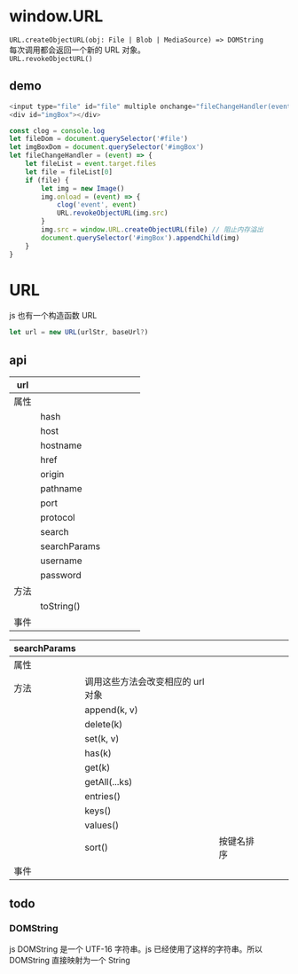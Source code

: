 # window.URL

`URL.createObjectURL(obj: File | Blob | MediaSource) => DOMString`  
每次调用都会返回一个新的 URL 对象。  
`URL.revokeObjectURL()`

## demo

```js
<input type="file" id="file" multiple onchange="fileChangeHandler(event)" />
<div id="imgBox"></div>

const clog = console.log
let fileDom = document.querySelector('#file')
let imgBoxDom = document.querySelector('#imgBox')
let fileChangeHandler = (event) => {
    let fileList = event.target.files
    let file = fileList[0]
    if (file) {
        let img = new Image()
        img.onload = (event) => {
            clog('event', event)
            URL.revokeObjectURL(img.src)
        }
        img.src = window.URL.createObjectURL(file) // 阻止内存溢出
        document.querySelector('#imgBox').appendChild(img)
    }
}
```

# URL

js 也有一个构造函数 URL

```js
let url = new URL(urlStr, baseUrl?)
```

## api

| url  |              |     |     |     |     |
| ---- | ------------ | --- | --- | --- | --- |
| 属性 |              |     |     |     |     |
|      | hash         |     |     |     |     |
|      | host         |     |     |     |     |
|      | hostname     |     |     |     |     |
|      | href         |     |     |     |     |
|      | origin       |     |     |     |     |
|      | pathname     |     |     |     |     |
|      | port         |     |     |     |     |
|      | protocol     |     |     |     |     |
|      | search       |     |     |     |     |
|      | searchParams |     |     |     |     |
|      | username     |     |     |     |     |
|      | password     |     |     |     |     |
| 方法 |              |     |     |     |     |
|      | toString()   |     |     |     |     |
| 事件 |              |     |     |     |     |

| searchParams |                                   |            |     |     |     |
| ------------ | --------------------------------- | ---------- | --- | --- | --- |
| 属性         |                                   |            |     |     |     |
| 方法         | 调用这些方法会改变相应的 url 对象 |            |     |     |     |
|              | append(k, v)                      |            |     |     |     |
|              | delete(k)                         |            |     |     |     |
|              | set(k, v)                         |            |     |     |     |
|              | has(k)                            |            |     |     |     |
|              | get(k)                            |            |     |     |     |
|              | getAll(...ks)                     |            |     |     |     |
|              | entries()                         |            |     |     |     |
|              | keys()                            |            |     |     |     |
|              | values()                          |            |     |     |     |
|              | sort()                            | 按键名排序 |     |     |     |
| 事件         |                                   |            |     |     |     |

## todo

### DOMString

js
DOMString 是一个 UTF-16 字符串。js 已经使用了这样的字符串。所以 DOMString 直接映射为一个 String
